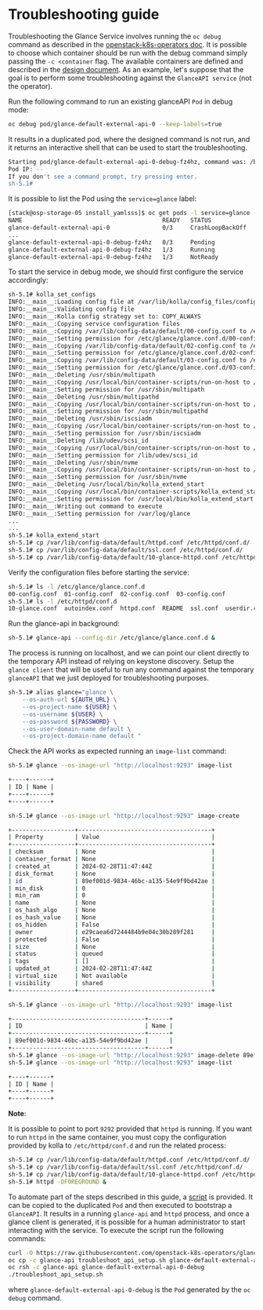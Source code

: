 # Troubleshooting guide

Troubleshooting the Glance Service involves running the `oc debug` command as
described in the [openstack-k8s-operators doc](https://github.com/openstack-k8s-operators/docs/blob/main/troubleshooting.md).
It is possible to choose which container should be run with the debug command
simply passing the `-c <container` flag. The available containers are defined
and described in the [design document](https://github.com/openstack-k8s-operators/glance-operator/blob/main/docs/design-decisions.md).
As an example, let's suppose that the goal is to perform some troubleshooting
against the `GlanceAPI service` (not the operator).

Run the following command to run an existing glanceAPI `Pod` in debug mode:

```bash
oc debug pod/glance-default-external-api-0 --keep-labels=true
```

It results in a duplicated pod, where the designed command is not run, and it
returns an interactive shell that can be used to start the troubleshooting.

```bash
Starting pod/glance-default-external-api-0-debug-fz4hz, command was: /bin/bash -c /usr/local/bin/kolla_set_configs && /usr/local/bin/kolla_start
Pod IP: --
If you don't see a command prompt, try pressing enter.
sh-5.1#
```

It is possible to list the Pod using the `service=glance` label:

```bash
[stack@osp-storage-05 install_yamlsss]$ oc get pods -l service=glance -w
NAME                                        READY   STATUS
glance-default-external-api-0               0/3     CrashLoopBackOff
...
glance-default-external-api-0-debug-fz4hz   0/3     Pending
glance-default-external-api-0-debug-fz4hz   1/3     Running
glance-default-external-api-0-debug-fz4hz   1/3     NotReady
```

To start the service in debug mode, we should first configure the service
accordingly:


```bash
sh-5.1# kolla_set_configs
INFO:__main__:Loading config file at /var/lib/kolla/config_files/config.json
INFO:__main__:Validating config file
INFO:__main__:Kolla config strategy set to: COPY_ALWAYS
INFO:__main__:Copying service configuration files
INFO:__main__:Copying /var/lib/config-data/default/00-config.conf to /etc/glance/glance.conf.d/00-config.conf
INFO:__main__:Setting permission for /etc/glance/glance.conf.d/00-config.conf
INFO:__main__:Copying /var/lib/config-data/default/02-config.conf to /etc/glance/glance.conf.d/02-config.conf
INFO:__main__:Setting permission for /etc/glance/glance.conf.d/02-config.conf
INFO:__main__:Copying /var/lib/config-data/default/03-config.conf to /etc/glance/glance.conf.d/03-config.conf
INFO:__main__:Setting permission for /etc/glance/glance.conf.d/03-config.conf
INFO:__main__:Deleting /usr/sbin/multipath
INFO:__main__:Copying /usr/local/bin/container-scripts/run-on-host to /usr/sbin/multipath
INFO:__main__:Setting permission for /usr/sbin/multipath
INFO:__main__:Deleting /usr/sbin/multipathd
INFO:__main__:Copying /usr/local/bin/container-scripts/run-on-host to /usr/sbin/multipathd
INFO:__main__:Setting permission for /usr/sbin/multipathd
INFO:__main__:Deleting /usr/sbin/iscsiadm
INFO:__main__:Copying /usr/local/bin/container-scripts/run-on-host to /usr/sbin/iscsiadm
INFO:__main__:Setting permission for /usr/sbin/iscsiadm
INFO:__main__:Deleting /lib/udev/scsi_id
INFO:__main__:Copying /usr/local/bin/container-scripts/run-on-host to /lib/udev/scsi_id
INFO:__main__:Setting permission for /lib/udev/scsi_id
INFO:__main__:Deleting /usr/sbin/nvme
INFO:__main__:Copying /usr/local/bin/container-scripts/run-on-host to /usr/sbin/nvme
INFO:__main__:Setting permission for /usr/sbin/nvme
INFO:__main__:Deleting /usr/local/bin/kolla_extend_start
INFO:__main__:Copying /usr/local/bin/container-scripts/kolla_extend_start to /usr/local/bin/kolla_extend_start
INFO:__main__:Setting permission for /usr/local/bin/kolla_extend_start
INFO:__main__:Writing out command to execute
INFO:__main__:Setting permission for /var/log/glance
...
...
sh-5.1# kolla_extend_start
sh-5.1# cp /var/lib/config-data/default/httpd.conf /etc/httpd/conf.d/
sh-5.1# cp /var/lib/config-data/default/ssl.conf /etc/httpd/conf.d/
sh-5.1# cp /var/lib/config-data/default/10-glance-httpd.conf /etc/httpd/conf.d/10-glance.conf
```

Verify the configuration files before starting the service:


```bash
sh-5.1# ls -l /etc/glance/glance.conf.d
00-config.conf  01-config.conf  02-config.conf  03-config.conf
sh-5.1# ls -l /etc/httpd/conf.d
10-glance.conf  autoindex.conf  httpd.conf  README  ssl.conf  userdir.conf  welcome.conf
```

Run the glance-api in background:

```bash
sh-5.1# glance-api --config-dir /etc/glance/glance.conf.d &
```

The process is running on localhost, and we can point our client directly to
the temporary API instead of relying on keystone discovery.
Setup the `glance client` that will be useful to run any command against the
temporary `glanceAPI` that we just deployed for troubleshooting purposes.

```bash
sh-5.1# alias glance="glance \
    --os-auth-url ${AUTH_URL} \
    --os-project-name ${USER} \
    --os-username ${USER} \
    --os-password ${PASSWORD} \
    --os-user-domain-name default \
    --os-project-domain-name default "
```

Check the API works as expected running an `image-list` command:

```bash
sh-5.1# glance --os-image-url "http://localhost:9293" image-list

+----+------+
| ID | Name |
+----+------+
+----+------+

sh-5.1# glance --os-image-url "http://localhost:9293" image-create

+------------------+--------------------------------------+
| Property         | Value                                |
+------------------+--------------------------------------+
| checksum         | None                                 |
| container_format | None                                 |
| created_at       | 2024-02-28T11:47:44Z                 |
| disk_format      | None                                 |
| id               | 89ef001d-9834-46bc-a135-54e9f9bd42ae |
| min_disk         | 0                                    |
| min_ram          | 0                                    |
| name             | None                                 |
| os_hash_algo     | None                                 |
| os_hash_value    | None                                 |
| os_hidden        | False                                |
| owner            | e29caea6d7244484b9e04c30b289f281     |
| protected        | False                                |
| size             | None                                 |
| status           | queued                               |
| tags             | []                                   |
| updated_at       | 2024-02-28T11:47:44Z                 |
| virtual_size     | Not available                        |
| visibility       | shared                               |
+------------------+--------------------------------------+

sh-5.1# glance --os-image-url "http://localhost:9293" image-list

+--------------------------------------+------+
| ID                                   | Name |
+--------------------------------------+------+
| 89ef001d-9834-46bc-a135-54e9f9bd42ae |      |
+--------------------------------------+------+
sh-5.1# glance --os-image-url "http://localhost:9293" image-delete 89ef001d-9834-46bc-a135-54e9f9bd42ae
sh-5.1# glance --os-image-url "http://localhost:9293" image-list

+----+------+
| ID | Name |
+----+------+
+----+------+
```

**Note**:

It is possible to point to port `9292` provided that `httpd` is running.
If you want to run `httpd` in the same container, you must copy the
configuration provided by kolla to `/etc/httpd/conf.d` and run the
related process:


```bash
sh-5.1# cp /var/lib/config-data/default/httpd.conf /etc/httpd/conf.d/
sh-5.1# cp /var/lib/config-data/default/ssl.conf /etc/httpd/conf.d/
sh-5.1# cp /var/lib/config-data/default/10-glance-httpd.conf /etc/httpd/conf.d/10-glance.conf
sh-5.1# httpd -DFOREGROUND &
```

To automate part of the steps described in this guide, a
[script](https://github.com/openstack-k8s-operators/glance-operator/blob/main/hack/troubleshoot_api_setup.sh)
is provided.
It can be copied to the duplicated `Pod` and then executed to bootstrap a `GlanceAPI`.
It results in a running `glance-api` and `httpd` process, and once a glance
client is generated, it is possible for a human administrator to start
interacting with the service.
To execute the script run the following commands:

```bash
curl -O https://raw.githubusercontent.com/openstack-k8s-operators/glance-operator/main/hack/troubleshoot_api_setup.sh
oc cp -c glance-api troubleshoot_api_setup.sh glance-default-external-api-0-debug:/
oc rsh -c glance-api glance-default-external-api-0-debug
./troubleshoot_api_setup.sh
```

where `glance-default-external-api-0-debug` is the `Pod` generated by the `oc debug`
command.

